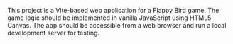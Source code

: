 <!-- Use this file to provide workspace-specific custom instructions to Copilot. For more details, visit https://code.visualstudio.com/docs/copilot/copilot-customization#_use-a-githubcopilotinstructionsmd-file -->

This project is a Vite-based web application for a Flappy Bird game. The game logic should be implemented in vanilla JavaScript using HTML5 Canvas. The app should be accessible from a web browser and run a local development server for testing.
